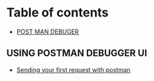 # Table of contents

* [POST MAN DEBUGER](README.md)

## USING POSTMAN DEBUGGER UI

* [Sending your first request with postman](using-postman-debugger-ui/sending-your-first-request-with-postman.md)

